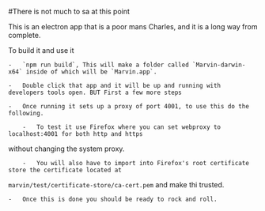 #There is not much to sa at this point

This is an electron app that is a poor mans Charles, and it is a long way from complete.

To build it and use it 

	-	`npm run build`, This will make a folder called `Marvin-darwin-x64` inside of which will be `Marvin.app`.

	-	Double click that app and it will be up and running with developers tools open. BUT First a few more steps

	-	Once running it sets up a proxy of port 4001, to use this do the following.

		-	To test it use Firefox where you can set webproxy to localhost:4001 for both http and https
without changing the system proxy.

		-	You will also have to import into Firefox's root certificate store the certificate located at
`marvin/test/certificate-store/ca-cert.pem` and make thi trusted.

	-	Once this is done you should be ready to rock and roll.
